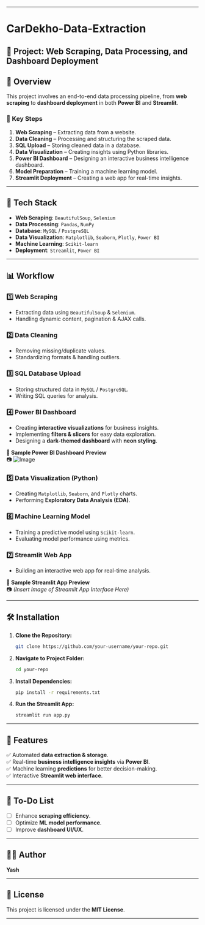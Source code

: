
---

# **CarDekho-Data-Extraction**  
## **🚗 Project: Web Scraping, Data Processing, and Dashboard Deployment**

## 📌 **Overview**  
This project involves an end-to-end data processing pipeline, from **web scraping** to **dashboard deployment** in both **Power BI** and **Streamlit**.  

### **🔹 Key Steps**  
1. **Web Scraping** – Extracting data from a website.  
2. **Data Cleaning** – Processing and structuring the scraped data.  
3. **SQL Upload** – Storing cleaned data in a database.  
4. **Data Visualization** – Creating insights using Python libraries.  
5. **Power BI Dashboard** – Designing an interactive business intelligence dashboard.  
6. **Model Preparation** – Training a machine learning model.  
7. **Streamlit Deployment** – Creating a web app for real-time insights.  

---

## 📂 **Tech Stack**  
- **Web Scraping**: `BeautifulSoup`, `Selenium`  
- **Data Processing**: `Pandas`, `NumPy`  
- **Database**: `MySQL` / `PostgreSQL`  
- **Data Visualization**: `Matplotlib`, `Seaborn`, `Plotly`, `Power BI`  
- **Machine Learning**: `Scikit-learn`  
- **Deployment**: `Streamlit`, `Power BI`  

---

## 📊 **Workflow**  
### **1️⃣ Web Scraping**  
- Extracting data using `BeautifulSoup` & `Selenium`.  
- Handling dynamic content, pagination & AJAX calls.  

### **2️⃣ Data Cleaning**  
- Removing missing/duplicate values.  
- Standardizing formats & handling outliers.  

### **3️⃣ SQL Database Upload**  
- Storing structured data in `MySQL` / `PostgreSQL`.  
- Writing SQL queries for analysis.  

### **4️⃣ Power BI Dashboard**  
- Creating **interactive visualizations** for business insights.  
- Implementing **filters & slicers** for easy data exploration.  
- Designing a **dark-themed dashboard** with **neon styling**.  

**🔹 Sample Power BI Dashboard Preview**  
📷 ![Image](https://github.com/user-attachments/assets/f239e501-0e26-4187-992a-da7cbf9ca672) 

### **5️⃣ Data Visualization (Python)**  
- Creating `Matplotlib`, `Seaborn`, and `Plotly` charts.  
- Performing **Exploratory Data Analysis (EDA)**.  

### **6️⃣ Machine Learning Model**  
- Training a predictive model using `Scikit-learn`.  
- Evaluating model performance using metrics.  

### **7️⃣ Streamlit Web App**  
- Building an interactive web app for real-time analysis.  

**🔹 Sample Streamlit App Preview**  
📷 *(Insert Image of Streamlit App Interface Here)*  

---

## 🛠 **Installation**  
1. **Clone the Repository:**  
   ```sh
   git clone https://github.com/your-username/your-repo.git
   ```
2. **Navigate to Project Folder:**  
   ```sh
   cd your-repo
   ```
3. **Install Dependencies:**  
   ```sh
   pip install -r requirements.txt
   ```
4. **Run the Streamlit App:**  
   ```sh
   streamlit run app.py
   ```

---

## 🚀 **Features**  
✅ Automated **data extraction & storage**.  
✅ Real-time **business intelligence insights** via **Power BI**.  
✅ Machine learning **predictions** for better decision-making.  
✅ Interactive **Streamlit web interface**.  

---

## 📌 **To-Do List**  
- [ ] Enhance **scraping efficiency**.  
- [ ] Optimize **ML model performance**.  
- [ ] Improve **dashboard UI/UX**.  

---

## 👨‍💻 **Author**  
**Yash**  

---

## 📜 **License**  
This project is licensed under the **MIT License**.  

---
